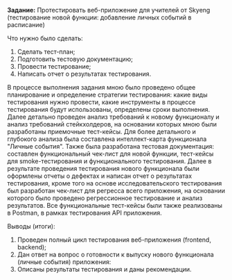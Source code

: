 **Задание:** Протестировать веб-приложение для учителей от Skyeng (тестирование новой функции: добавление личных событий в расписание) 

Что нужно было сделать:
1. Сделать тест-план;
2. Подготовить тестовую документацию;
3. Провести тестирование;
4. Написать отчет о результатах тестирования.


В процессе выполнения задания мною было проведено общее планирование и определение стратегии тестирования: какие виды тестирования нужно провести, 
какие инструменты в процессе тестирования будут использованы, определены сроки выполнения. Далее детально проведен анализ требований к новому функционалу и
анализ требований стейкхолдеров, на основании которых мною были разработаны приемочные тест-кейсы. Для более детального и глубокого анализа была составлена
интеллект-карта функционала "Личные события". Также была разработана тестовая документация: составлен функциональный чек-лист для новой функции, тест-кейсы для 
smoke-тестирования и функционального тестирования. Далее в результате проведения тестирования нового функционала были оформлены отчеты о дефектах и написан отчет 
о результатах тестирования, кроме того на основе исследовательского тестирования был разработан чек-лист для регресса всего приложения, на основании которого было 
проведено регрессионное тестирование и анализ результатов. Все функциональные тест-кейсы были также реализованы в Postman, в рамках тестирования API приложения.

Выводы (итоги):
1. Проведен полный цикл тестирования веб-приложения (frontend, backend);
2. Дан ответ на вопрос о готовности к выпуску нового функционала (личные события) приложения:
3. Описаны результаты тестирования и даны рекомендации.

